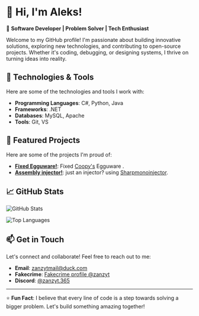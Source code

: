 # 👋 Hi, I'm Aleks!

🚀 **Software Developer | Problem Solver | Tech Enthusiast**

Welcome to my GitHub profile! I'm passionate about building innovative solutions, exploring new technologies, and contributing to open-source projects. Whether it's coding, debugging, or designing systems, I thrive on turning ideas into reality.

## 🔧 **Technologies & Tools**

Here are some of the technologies and tools I work with:

- **Programming Languages**: C#, Python, Java
- **Frameworks**: .NET 
- **Databases**: MySQL, Apache
- **Tools**: Git, VS

## 🌟 **Featured Projects**

Here are some of the projects I'm proud of:

- **[Fixed Egguware!](https://github.com/zanzyt/Fixed-EgguWare-for-Unturned)**: Fixed [Coopy's](https://github.com/Coopyy) Egguware .
- **[Assembly injector!](https://github.com/zanzyt/Unturned-assembly-injector)**: just an injector? using [Sharpmonoinjector](https://github.com/warbler/SharpMonoInjector).

## 📈 **GitHub Stats**

![GitHub Stats](https://github-readme-stats.vercel.app/api?username=zanzyt&show_icons=true&theme=radical)

![Top Languages](https://github-readme-stats.vercel.app/api/top-langs/?username=zanzyt&layout=compact&theme=radical)

## 📫 **Get in Touch**

Let's connect and collaborate! Feel free to reach out to me:

- **Email**: [zanzytmail@duck.com](mailto:zanzytmail@duck.com)
- **Fakecrime**: [Fakecrime profile @zanzyt](https://fakecrime.bio/zanzyt)
- **Discord**: [@zanzyt.365](https://discord.com/users/579363773769318431)

---

⭐️ **Fun Fact**: I believe that every line of code is a step towards solving a bigger problem. Let's build something amazing together!
